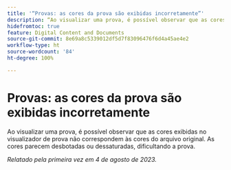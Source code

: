 ```yaml
---
title: '“Provas: as cores da prova são exibidas incorretamente”'
description: “Ao visualizar uma prova, é possível observar que as cores exibidas no visualizador de prova não correspondem às cores do arquivo original. As cores parecem desbotadas ou dessaturadas, dificultando a prova.”
hidefromtoc: true
feature: Digital Content and Documents
source-git-commit: 8e69a8c5339012df5d7f83096476f6d4a45ae4e2
workflow-type: ht
source-wordcount: '84'
ht-degree: 100%

---
```



# Provas: as cores da prova são exibidas incorretamente

<!--WF and WFP TOCs-->

Ao visualizar uma prova, é possível observar que as cores exibidas no visualizador de prova não correspondem às cores do arquivo original. As cores parecem desbotadas ou dessaturadas, dificultando a prova.

_Relatado pela primeira vez em 4 de agosto de 2023._


